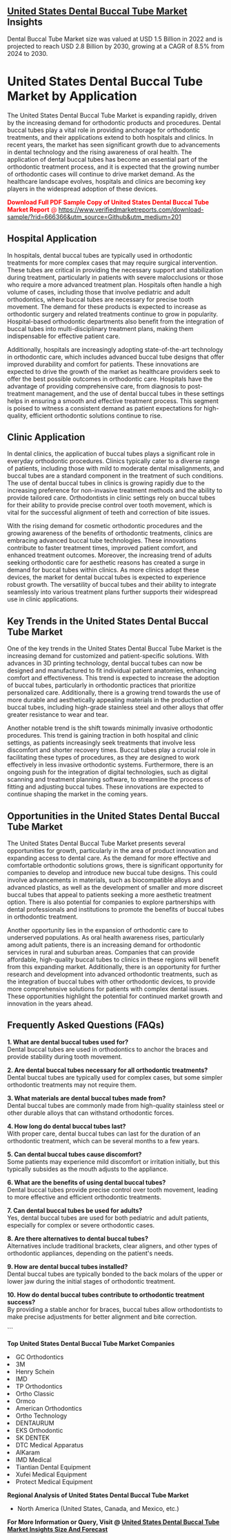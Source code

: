 <h2><a href="https://www.verifiedmarketreports.com/download-sample/?rid=666366&amp;utm_source=Github&amp;utm_medium=201" target="_blank">United States Dental Buccal Tube Market</a> Insights</h2><p>Dental Buccal Tube Market size was valued at USD 1.5 Billion in 2022 and is projected to reach USD 2.8 Billion by 2030, growing at a CAGR of 8.5% from 2024 to 2030.</p><p><h1>United States Dental Buccal Tube Market by Application</h1><p>The United States Dental Buccal Tube Market is expanding rapidly, driven by the increasing demand for orthodontic products and procedures. Dental buccal tubes play a vital role in providing anchorage for orthodontic treatments, and their applications extend to both hospitals and clinics. In recent years, the market has seen significant growth due to advancements in dental technology and the rising awareness of oral health. The application of dental buccal tubes has become an essential part of the orthodontic treatment process, and it is expected that the growing number of orthodontic cases will continue to drive market demand. As the healthcare landscape evolves, hospitals and clinics are becoming key players in the widespread adoption of these devices. <p><span class=""><span style="color: #ff0000;"><strong>Download Full PDF Sample Copy of United States Dental Buccal Tube Market Report</strong> @ </span><a href="https://www.verifiedmarketreports.com/download-sample/?rid=666366&amp;utm_source=Github&amp;utm_medium=201" target="_blank">https://www.verifiedmarketreports.com/download-sample/?rid=666366&amp;utm_source=Github&amp;utm_medium=201</a></span></p></p><h2>Hospital Application</h2><p>In hospitals, dental buccal tubes are typically used in orthodontic treatments for more complex cases that may require surgical intervention. These tubes are critical in providing the necessary support and stabilization during treatment, particularly in patients with severe malocclusions or those who require a more advanced treatment plan. Hospitals often handle a high volume of cases, including those that involve pediatric and adult orthodontics, where buccal tubes are necessary for precise tooth movement. The demand for these products is expected to increase as orthodontic surgery and related treatments continue to grow in popularity. Hospital-based orthodontic departments also benefit from the integration of buccal tubes into multi-disciplinary treatment plans, making them indispensable for effective patient care.</p><p>Additionally, hospitals are increasingly adopting state-of-the-art technology in orthodontic care, which includes advanced buccal tube designs that offer improved durability and comfort for patients. These innovations are expected to drive the growth of the market as healthcare providers seek to offer the best possible outcomes in orthodontic care. Hospitals have the advantage of providing comprehensive care, from diagnosis to post-treatment management, and the use of dental buccal tubes in these settings helps in ensuring a smooth and effective treatment process. This segment is poised to witness a consistent demand as patient expectations for high-quality, efficient orthodontic solutions continue to rise.</p><h2>Clinic Application</h2><p>In dental clinics, the application of buccal tubes plays a significant role in everyday orthodontic procedures. Clinics typically cater to a diverse range of patients, including those with mild to moderate dental misalignments, and buccal tubes are a standard component in the treatment of such conditions. The use of dental buccal tubes in clinics is growing rapidly due to the increasing preference for non-invasive treatment methods and the ability to provide tailored care. Orthodontists in clinic settings rely on buccal tubes for their ability to provide precise control over tooth movement, which is vital for the successful alignment of teeth and correction of bite issues.</p><p>With the rising demand for cosmetic orthodontic procedures and the growing awareness of the benefits of orthodontic treatments, clinics are embracing advanced buccal tube technologies. These innovations contribute to faster treatment times, improved patient comfort, and enhanced treatment outcomes. Moreover, the increasing trend of adults seeking orthodontic care for aesthetic reasons has created a surge in demand for buccal tubes within clinics. As more clinics adopt these devices, the market for dental buccal tubes is expected to experience robust growth. The versatility of buccal tubes and their ability to integrate seamlessly into various treatment plans further supports their widespread use in clinic applications.</p><h2>Key Trends in the United States Dental Buccal Tube Market</h2><p>One of the key trends in the United States Dental Buccal Tube Market is the increasing demand for customized and patient-specific solutions. With advances in 3D printing technology, dental buccal tubes can now be designed and manufactured to fit individual patient anatomies, enhancing comfort and effectiveness. This trend is expected to increase the adoption of buccal tubes, particularly in orthodontic practices that prioritize personalized care. Additionally, there is a growing trend towards the use of more durable and aesthetically appealing materials in the production of buccal tubes, including high-grade stainless steel and other alloys that offer greater resistance to wear and tear.</p><p>Another notable trend is the shift towards minimally invasive orthodontic procedures. This trend is gaining traction in both hospital and clinic settings, as patients increasingly seek treatments that involve less discomfort and shorter recovery times. Buccal tubes play a crucial role in facilitating these types of procedures, as they are designed to work effectively in less invasive orthodontic systems. Furthermore, there is an ongoing push for the integration of digital technologies, such as digital scanning and treatment planning software, to streamline the process of fitting and adjusting buccal tubes. These innovations are expected to continue shaping the market in the coming years.</p><h2>Opportunities in the United States Dental Buccal Tube Market</h2><p>The United States Dental Buccal Tube Market presents several opportunities for growth, particularly in the area of product innovation and expanding access to dental care. As the demand for more effective and comfortable orthodontic solutions grows, there is significant opportunity for companies to develop and introduce new buccal tube designs. This could involve advancements in materials, such as biocompatible alloys and advanced plastics, as well as the development of smaller and more discreet buccal tubes that appeal to patients seeking a more aesthetic treatment option. There is also potential for companies to explore partnerships with dental professionals and institutions to promote the benefits of buccal tubes in orthodontic treatment.</p><p>Another opportunity lies in the expansion of orthodontic care to underserved populations. As oral health awareness rises, particularly among adult patients, there is an increasing demand for orthodontic services in rural and suburban areas. Companies that can provide affordable, high-quality buccal tubes to clinics in these regions will benefit from this expanding market. Additionally, there is an opportunity for further research and development into advanced orthodontic treatments, such as the integration of buccal tubes with other orthodontic devices, to provide more comprehensive solutions for patients with complex dental issues. These opportunities highlight the potential for continued market growth and innovation in the years ahead.</p><h2>Frequently Asked Questions (FAQs)</h2><p><strong>1. What are dental buccal tubes used for?</strong><br>Dental buccal tubes are used in orthodontics to anchor the braces and provide stability during tooth movement.</p><p><strong>2. Are dental buccal tubes necessary for all orthodontic treatments?</strong><br>Dental buccal tubes are typically used for complex cases, but some simpler orthodontic treatments may not require them.</p><p><strong>3. What materials are dental buccal tubes made from?</strong><br>Dental buccal tubes are commonly made from high-quality stainless steel or other durable alloys that can withstand orthodontic forces.</p><p><strong>4. How long do dental buccal tubes last?</strong><br>With proper care, dental buccal tubes can last for the duration of an orthodontic treatment, which can be several months to a few years.</p><p><strong>5. Can dental buccal tubes cause discomfort?</strong><br>Some patients may experience mild discomfort or irritation initially, but this typically subsides as the mouth adjusts to the appliance.</p><p><strong>6. What are the benefits of using dental buccal tubes?</strong><br>Dental buccal tubes provide precise control over tooth movement, leading to more effective and efficient orthodontic treatments.</p><p><strong>7. Can dental buccal tubes be used for adults?</strong><br>Yes, dental buccal tubes are used for both pediatric and adult patients, especially for complex or severe orthodontic cases.</p><p><strong>8. Are there alternatives to dental buccal tubes?</strong><br>Alternatives include traditional brackets, clear aligners, and other types of orthodontic appliances, depending on the patient's needs.</p><p><strong>9. How are dental buccal tubes installed?</strong><br>Dental buccal tubes are typically bonded to the back molars of the upper or lower jaw during the initial stages of orthodontic treatment.</p><p><strong>10. How do dental buccal tubes contribute to orthodontic treatment success?</strong><br>By providing a stable anchor for braces, buccal tubes allow orthodontists to make precise adjustments for better alignment and bite correction.</p>```</p><p><strong>Top United States Dental Buccal Tube Market Companies</strong></p><div data-test-id=""><p><li>GC Orthodontics</li><li> 3M</li><li> Henry Schein</li><li> IMD</li><li> TP Orthodontics</li><li> Ortho Classic</li><li> Ormco</li><li> American Orthodontics</li><li> Ortho Technology</li><li> DENTAURUM</li><li> EKS Orthodontic</li><li> SK DENTEK</li><li> DTC Medical Apparatus</li><li> AlKaram</li><li> IMD Medical</li><li> Tiantian Dental Equipment</li><li> Xufei Medical Equipment</li><li> Protect Medical Equipment</li></p><div><strong>Regional Analysis of&nbsp;United States Dental Buccal Tube Market</strong></div><ul><li dir="ltr"><p dir="ltr">North America&nbsp;(United States, Canada, and Mexico, etc.)</p></li></ul><p><strong>For More Information or Query, Visit @&nbsp;</strong><strong><a href="https://www.verifiedmarketreports.com/product/dental-buccal-tube-market/?utm_source=Github&amp;utm_medium=201" target="_blank">United States Dental Buccal Tube Market Insights Size And Forecast</a></strong></p></div>
